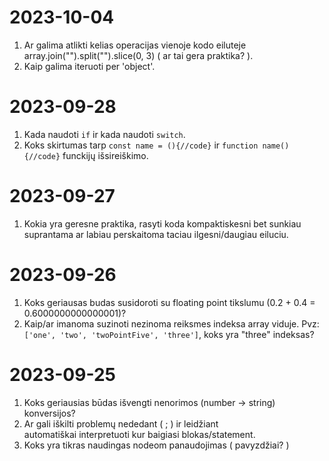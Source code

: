# 2023-10-04
1. Ar galima atlikti kelias operacijas vienoje kodo eiluteje array.join("").split("").slice(0, 3) ( ar tai gera praktika? ).
2. Kaip galima iteruoti per 'object'.

# 2023-09-28
1. Kada naudoti `if` ir kada naudoti `switch`.
2. Koks skirtumas tarp `const name = (){//code}` ir `function name(){//code}` funckijų išsireiškimo.

# 2023-09-27
1. Kokia yra geresne praktika, rasyti koda kompaktiskesni bet sunkiau suprantama ar labiau perskaitoma taciau ilgesni/daugiau eiluciu.

# 2023-09-26
1. Koks geriausas budas susidoroti su floating point tikslumu (0.2 + 0.4 = 0.6000000000000001)?
2. Kaip/ar imanoma suzinoti nezinoma reiksmes indeksa array viduje. Pvz:`['one', 'two', 'twoPointFive', 'three']`, koks yra "three" indeksas?

# 2023-09-25
1. Koks geriausias būdas išvengti nenorimos (number -> string) konversijos?
2. Ar gali iškilti problemų nededant ( ; ) ir leidžiant automatiškai interpretuoti kur baigiasi blokas/statement.
3. Koks yra tikras naudingas nodeom panaudojimas ( pavyzdžiai? )


